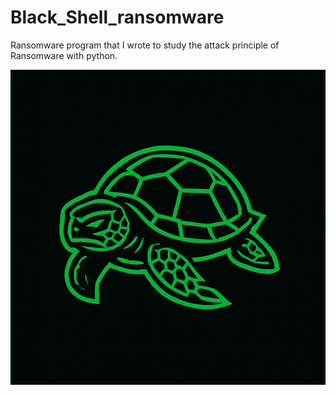 

# Black_Shell_ransomware
Ransomware program that I wrote to study the attack principle of Ransomware with python.

![logo](image/logo.png)
